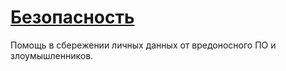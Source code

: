 # [Безопасность](#security)

Помощь в сбережении личных данных от вредоносного ПО и злоумышленников.
